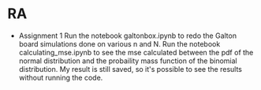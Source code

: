 # RA

- Assignment 1
Run the notebook galtonbox.ipynb to redo the Galton board simulations done on various n and N. Run the notebook calculating_mse.ipynb to see the mse calculated between the pdf of the normal distribution and the probaility mass function of the binomial distribution. My result is still saved, so it's possible to see the results without running the code.
